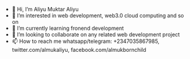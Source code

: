 - 👋 Hi, I’m Aliyu Muktar Aliyu
- 👀 I’m interested in web development, web3.0 cloud computing and so on
- 🌱 I’m currently learning  fronend development
- 💞️ I’m looking to collaborate on any related web development project
- 📫 How to reach me whatsapp/telegram: +2347035867985, twitter.com/almukaliyu, facebook.com/almukbornchild

<!---
Almukaliyu/Almukaliyu is a ✨ special ✨ repository because its `README.md` (this file) appears on your GitHub profile.
You can click the Preview link to take a look at your changes.
--->
